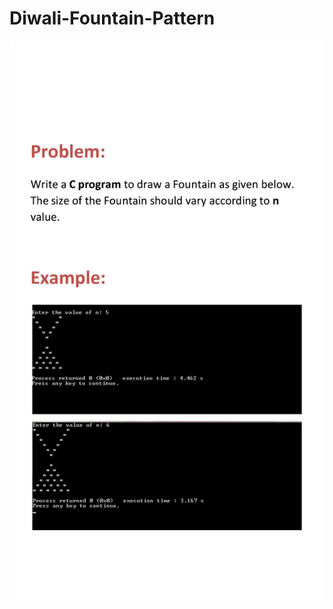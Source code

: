 # Diwali-Fountain-Pattern
![alt text](https://github.com/TusharPatil-98/Diwali-Fountain-Pattern/blob/master/Img.jpg)
